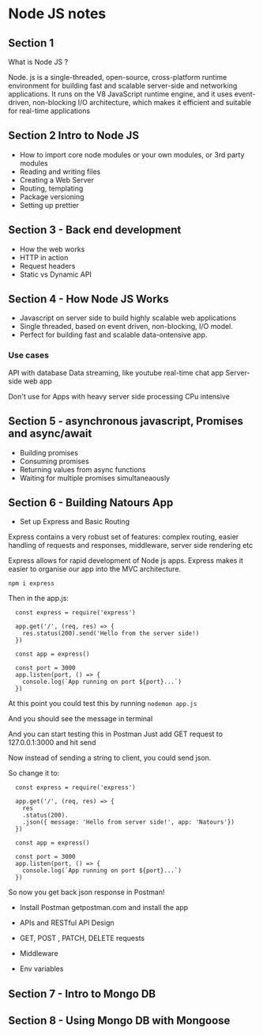 # **Node JS notes**

## Section 1

What is Node JS ?

Node. js is a single-threaded, open-source, cross-platform runtime environment for building fast and scalable server-side and networking applications. It runs on the V8 JavaScript runtime engine, and it uses event-driven, non-blocking I/O architecture, which makes it efficient and suitable for real-time applications

## Section 2 Intro to Node JS

- How to import core node modules or your own modules, or 3rd party modules
- Reading and writing files
- Creating a Web Server
- Routing, templating
- Package versioning
- Setting up prettier

## Section 3 - Back end development

- How the web works
- HTTP in action
- Request headers
- Static vs Dynamic API

## Section 4 - How Node JS Works

- Javascript on server side to build highly scalable web applications
- Single threaded, based on event driven, non-blocking, I/O model.
- Perfect for building fast and scalable data-ontensive app.

### Use cases

API with database
Data streaming, like youtube
real-time chat app
Server-side web app

Don't use for Apps with heavy server side processing CPu intensive

## Section 5 - asynchronous javascript, Promises and async/await

- Building promises
- Consuming promises
- Returning values from async functions
- Waiting for multiple promises simultaneaously

## Section 6 - Building Natours App

- Set up Express and Basic Routing

Express contains a very robust set of features: complex routing, easier handling of requests and responses, middleware, server side rendering etc

Express allows for rapid development of Node js apps.
Express makes it easier to organise our app into the MVC architecture.

`npm i express`

Then in the app.js:

```
  const express = require('express')

  app.get('/', (req, res) => {
    res.status(200).send('Hello from the server side!)
  })

  const app = express()

  const port = 3000
  app.listen(port, () => {
    console.log(`App running on port ${port}...`)
  })

```

At this point you could test this by running
`nodemon app.js`

And you should see the message in terminal

And you can start testing this in Postman
Just add GET request to 127.0.0.1:3000 and hit send

Now instead of sending a string to client, you could send json.

So change it to:

```
  const express = require('express')

  app.get('/', (req, res) => {
    res
    .status(200).
    .json({ message: 'Hello from server side!', app: 'Natours'})
  })

  const app = express()

  const port = 3000
  app.listen(port, () => {
    console.log(`App running on port ${port}...`)
  })

```

So now you get back json response in Postman!

- Install Postman
  getpostman.com and install the app

- APIs and RESTful API Design
- GET, POST , PATCH, DELETE requests
- Middleware
- Env variables

## Section 7 - Intro to Mongo DB

## Section 8 - Using Mongo DB with Mongoose
